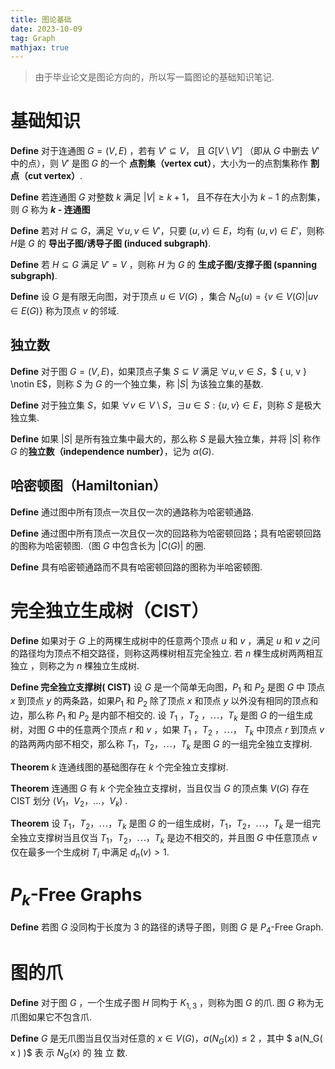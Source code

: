 ```yaml
---
title: 图论基础
date: 2023-10-09
tag: Graph
mathjax: true
---
```


> 由于毕业论文是图论方向的，所以写一篇图论的基础知识笔记.

# 基础知识

**Define** 对于连通图 $G = (V,E)$ ，若有 $V' \subseteq V$， 且 $G[V \setminus V']$ （即从 $G$ 中删去 $V'$ 中的点），则 $V'$ 是图 $G$ 的一个 **点割集（vertex cut）**，大小为一的点割集称作 **割点（cut vertex）**.

**Define** 若连通图 $G$ 对整数 $k$ 满足 $\vert V \vert \geq k + 1$， 且不存在大小为 $k - 1$ 的点割集，则 $G$ 称为 **$k$ - 连通图**

**Define** 若对 $H \subseteq G$，满足 $\forall u, v \in V'$，只要 $(u, v) \in E$，均有 $(u, v) \in E'$，则称 $H$是 $G$ 的 **导出子图/诱导子图 (induced subgraph)**.

**Define** 若 $H \subseteq G$ 满足 $V' = V$ ，则称 $H$ 为 $G$  的 **生成子图/支撑子图 (spanning subgraph)**.

**Define** 设 $G$ 是有限无向图，对于顶点 $u \in V(G)$ ，集合 $N_G(u) = \{ v \in V(G) \vert uv \in E(G) \}$ 称为顶点 $v$ 的邻域.

## 独立数

**Define** 对于图 $G=(V,E)$，如果顶点子集 $S \subseteq V$ 满足 $\forall u, v \in S$，$ \{ u, v \} \notin E$，则称 $S$ 为 $G$ 的一个独立集，称 $\vert S \vert$ 为该独立集的基数. 

**Define** 对于独立集 $S$，如果 $\forall v\in V\setminus S$，$\exists u\in S:\{u,v\}\in E$，则称 $S$ 是极大独立集. 

**Define** 如果 $\vert S \vert$ 是所有独立集中最大的，那么称 $S$ 是最大独立集，并将 $\vert S \vert$ 称作 $G$ 的**独立数（independence number）**，记为 $\alpha(G)$.

## 哈密顿图（Hamiltonian）

**Define** 通过图中所有顶点一次且仅一次的通路称为哈密顿通路.

**Define** 通过图中所有顶点一次且仅一次的回路称为哈密顿回路；具有哈密顿回路的图称为哈密顿图.（图 $G$ 中包含长为 $\vert C(G) \vert$ 的圈.

**Define** 具有哈密顿通路而不具有哈密顿回路的图称为半哈密顿图.


# 完全独立生成树（CIST）

**Define** 如果对于 $G$ 上的两棵生成树中的任意两个顶点 $u$ 和 $v$ ，满足 $u$ 和 $v$ 之问的路径均为顶点不相交路径，则称这两棵树相互完全独立. 若 $n$ 棵生成树两两相互独立 ，则称之为 $n$ 棵独立生成树.

**Define 完全独立支撑树( CIST)** 设 $G$ 是一个简单无向图，$P_1$ 和 $P_2$ 是图 $G$ 中 顶点 $x$ 到顶点 $y$ 的两条路，如果$P_1$ 和 $P_2$ 除了顶点 $x$ 和顶点 $y$ 以外没有相同的顶点和边，那么称 $P_1$  和 $P_2$  是内部不相交的. 设 $T_1$ ，$T_2$ ，$\cdots$，$T_k$ 是图 $G$ 的一组生成树，对图 $G$ 中的任意两个顶点 $r$ 和 $v$ ，如果 $T_1$ ，$T_2$ ，$\cdots$， $T_k$  中顶点 $r$ 到顶点 $v$ 的路两两内部不相交，那么称 $T_1$，$T_2$，$\cdots$，$T_k$ 是图 $G$ 的一组完全独立支撑树.

**Theorem** $k$ 连通线图的基础图存在 $k$ 个完全独立支撑树.

**Theorem** 连通图 $G$ 有 $k$ 个完全独立支撑树，当且仅当 $G$ 的顶点集 $V( G)$ 存在 CIST 划分 $( V_1，V_2， ... ，V_k )$ .

**Theorem** 设 $T_1$，$T_2$，$\cdots$，$T_k$ 是图 $G$ 的一组生成树，$T_1$，$T_2$，$\cdots$，$T_k$ 是一组完全独立支撑树当且仅当 $T_1$，$T_2$，$\cdots$，$T_k$ 是边不相交的，并且图 $G$ 中任意顶点 $v$ 仅在最多一个生成树 $T_i$ 中满足 $d_n(v) >1$.

# $P_k$-Free Graphs

**Define** 若图 $G$ 没同构于长度为 $3$ 的路径的诱导子图，则图 $G$ 是 $P_4$-Free Graph.

# 图的爪

**Define**  对于图 $G$ ，一个生成子图 $H$ 同构于 $K_{1,3}$ ，则称为图 $G$ 的爪. 图 $G$ 称为无爪图如果它不包含爪.

**Define**  $G$ 是无爪图当且仅当对任意的 $x \in V(G)$，$a(N_G( x ) ) \leq 2$ ，其中 $ a(N_G( x ) )$ 表 示 $N_G ( x )$ 的 独 立 数.
